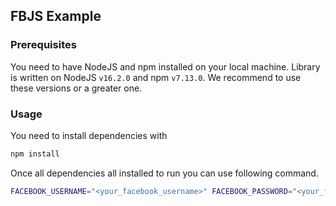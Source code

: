 ## FBJS Example

### Prerequisites

You need to have NodeJS and npm installed on your local machine. Library is written on NodeJS `v16.2.0` and npm `v7.13.0`. 
We recommend to use these versions or a greater one.

### Usage

You need to install dependencies with

```sh
npm install
```

Once all dependencies all installed to run you can use following command.

```sh
FACEBOOK_USERNAME="<your_facebook_username>" FACEBOOK_PASSWORD="<your_facebook_password>" FACEBOOK_2FA_CODE="<facebook_2fa_code>" FACEBOOK_GROUP_ID="<ffacebook_group_id>" npm start
```